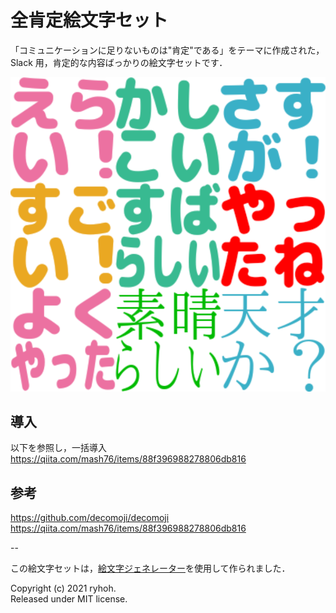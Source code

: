 # 全肯定絵文字セット
「コミュニケーションに足りないものは"肯定"である」をテーマに作成された，Slack 用，肯定的な内容ばっかりの絵文字セットです．

![](thumbnail.png)

## 導入
以下を参照し，一括導入  
https://qiita.com/mash76/items/88f396988278806db816



## 参考
https://github.com/decomoji/decomoji  
https://qiita.com/mash76/items/88f396988278806db816

--

この絵文字セットは，[絵文字ジェネレーター](https://emoji-gen.ninja/)を使用して作られました．

Copyright (c) 2021 ryhoh.  
Released under MIT license.

